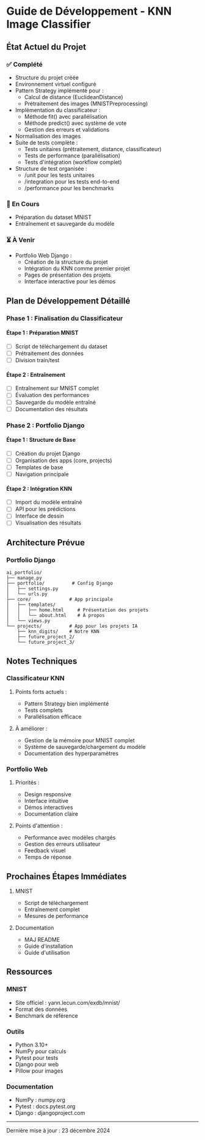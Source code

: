 # Guide de Développement - KNN Image Classifier

## État Actuel du Projet

### ✅ Complété

- Structure du projet créée
- Environnement virtuel configuré
- Pattern Strategy implémenté pour :
  - Calcul de distance (EuclideanDistance)
  - Prétraitement des images (MNISTPreprocessing)
- Implémentation du classificateur :
  - Méthode fit() avec parallélisation
  - Méthode predict() avec système de vote
  - Gestion des erreurs et validations
- Normalisation des images
- Suite de tests complète :
  - Tests unitaires (prétraitement, distance, classificateur)
  - Tests de performance (parallélisation)
  - Tests d'intégration (workflow complet)
- Structure de test organisée :
  - /unit pour les tests unitaires
  - /integration pour les tests end-to-end
  - /performance pour les benchmarks

### 🏃 En Cours

- Préparation du dataset MNIST
- Entraînement et sauvegarde du modèle

### ⏳ À Venir

- Portfolio Web Django :
  - Création de la structure du projet
  - Intégration du KNN comme premier projet
  - Pages de présentation des projets
  - Interface interactive pour les démos

## Plan de Développement Détaillé

### Phase 1 : Finalisation du Classificateur

#### Étape 1 : Préparation MNIST

- [ ] Script de téléchargement du dataset
- [ ] Prétraitement des données
- [ ] Division train/test

#### Étape 2 : Entraînement

- [ ] Entraînement sur MNIST complet
- [ ] Évaluation des performances
- [ ] Sauvegarde du modèle entraîné
- [ ] Documentation des résultats

### Phase 2 : Portfolio Django

#### Étape 1 : Structure de Base

- [ ] Création du projet Django
- [ ] Organisation des apps (core, projects)
- [ ] Templates de base
- [ ] Navigation principale

#### Étape 2 : Intégration KNN

- [ ] Import du modèle entraîné
- [ ] API pour les prédictions
- [ ] Interface de dessin
- [ ] Visualisation des résultats

## Architecture Prévue

### Portfolio Django

```
ai_portfolio/
├── manage.py
├── portfolio/          # Config Django
│   ├── settings.py
│   └── urls.py
├── core/              # App principale
│   ├── templates/
│   │   ├── home.html     # Présentation des projets
│   │   └── about.html    # À propos
│   └── views.py
└── projects/          # App pour les projets IA
    ├── knn_digits/    # Notre KNN
    ├── future_project_2/
    └── future_project_3/
```

## Notes Techniques

### Classificateur KNN

1. Points forts actuels :

   - Pattern Strategy bien implémenté
   - Tests complets
   - Parallélisation efficace

2. À améliorer :
   - Gestion de la mémoire pour MNIST complet
   - Système de sauvegarde/chargement du modèle
   - Documentation des hyperparamètres

### Portfolio Web

1. Priorités :

   - Design responsive
   - Interface intuitive
   - Démos interactives
   - Documentation claire

2. Points d'attention :
   - Performance avec modèles chargés
   - Gestion des erreurs utilisateur
   - Feedback visuel
   - Temps de réponse

## Prochaines Étapes Immédiates

1. MNIST

   - Script de téléchargement
   - Entraînement complet
   - Mesures de performance

2. Documentation
   - MAJ README
   - Guide d'installation
   - Guide d'utilisation

## Ressources

### MNIST

- Site officiel : yann.lecun.com/exdb/mnist/
- Format des données
- Benchmark de référence

### Outils

- Python 3.10+
- NumPy pour calculs
- Pytest pour tests
- Django pour web
- Pillow pour images

### Documentation

- NumPy : numpy.org
- Pytest : docs.pytest.org
- Django : djangoproject.com

---

Dernière mise à jour : 23 décembre 2024
